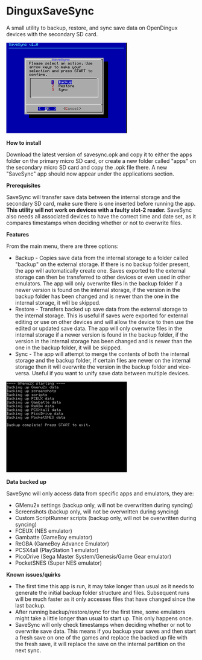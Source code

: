 # DinguxSaveSync
A small utility to backup, restore, and sync save data on OpenDingux devices with the secondary SD card.

![Main menu](/screenshots/screenshot01.png)

**How to install**

Download the latest version of savesync.opk and copy it to either the apps folder on the primary micro SD card, or create a new folder called "apps" on the secondary micro SD card and copy the .opk file there. A new "SaveSync" app should now appear under the applications section.

**Prerequisites**

SaveSync will transfer save data between the internal storage and the secondary SD card, make sure there is one inserted before running the app. **This utility will not work on devices with a faulty slot-2 reader.** SaveSync also needs all associated devices to have the correct time and date set, as it compares timestamps when deciding whether or not to overwrite files.

**Features**

From the main menu, there are three options:
- Backup - Copies save data from the internal storage to a folder called "backup" on the external storage. If there is no backup folder present, the app will automatically create one. Saves exported to the external storage can then be transferred to other devices or even used in other emulators. The app will only overwrite files in the backup folder if a newer version is found on the internal storage, if the version in the backup folder has been changed and is newer than the one in the internal storage, it will be skipped.
- Restore - Transfers backed up save data from the external storage to the internal storage. This is useful if saves were exported for external editing or use on other devices and will allow the device to then use the edited or updated save data. The app will only overwrite files in the internal storage if a newer version is found in the backup folder, if the version in the internal storage has been changed and is newer than the one in the backup folder, it will be skipped.
- Sync - The app will attempt to merge the contents of both the internal storage and the backup folder, if certain files are newer on the internal storage then it will overwrite the version in the backup folder and vice-versa. Useful if you want to unify save data between multiple devices.

![BAckup screen](/screenshots/screenshot02.png)

**Data backed up**

SaveSync will only access data from specific apps and emulators, they are:
- GMenu2x settings (backup only, will not be overwritten during syncing)
- Screenshots (backup only, will not be overwritten during syncing)
- Custom ScriptRunner scripts (backup only, will not be overwritten during syncing)
- FCEUX (NES emulator)
- Gambatte (GameBoy emulator)
- ReGBA (GameBoy Advance Emulator)
- PCSX4all (PlayStation 1 emulator)
- PicoDrive (Sega Master System/Genesis/Game Gear emulator)
- PocketSNES (Super NES emulator)

**Known issues/quirks**
- The first time this app is run, it may take longer than usual as it needs to generate the initial backup folder structure and files. Subsequent runs will be much faster as it only accesses files that have changed since the last backup.
- After running backup/restore/sync for the first time, some emulators might take a little longer than usual to start up. This only happens once.
- SaveSync will only check timestamps when deciding whether or not to overwrite save data. This means if you backup your saves and then start a fresh save on one of the games and replace the backed up file with the fresh save, it will replace the save on the internal partition on the next sync.

